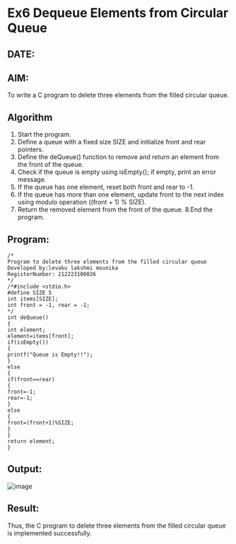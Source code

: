 # Ex6 Dequeue Elements from Circular Queue
## DATE:
## AIM:
To write a C program to delete three elements from the filled circular queue.

## Algorithm
1. Start the program.
2. Define a queue with a fixed size SIZE and initialize front and rear pointers.
3. Define the deQueue() function to remove and return an element from the front of the queue.
4. Check if the queue is empty using isEmpty(); if empty, print an error message.
5. If the queue has one element, reset both front and rear to -1.
6. If the queue has more than one element, update front to the next index using modulo operation ((front + 1) % SIZE).
7. Return the removed element from the front of the queue.
8.End the program.

## Program:
```
/*
Program to delete three elements from the filled circular queue
Developed by:levaku lakshmi mounika
RegisterNumber: 212223100026
*/
/*#include <stdio.h> 
#define SIZE 5 
int items[SIZE]; 
int front = -1, rear = -1; 
*/ 
int deQueue() 
{ 
int element; 
element=items[front]; 
if(isEmpty()) 
{ 
printf("Queue is Empty!!"); 
} 
else 
{ 
if(front==rear) 
{ 
front=-1; 
rear=-1; 
} 
else 
{ 
front=(front+1)%SIZE; 
} 
} 
return element; 
}
```

## Output:

![image](https://github.com/user-attachments/assets/533e89ac-3e03-4adc-bb37-d4748af84ae4)


## Result:
Thus, the C program to delete three elements from the filled circular queue is implemented successfully.
